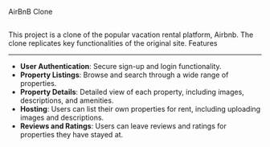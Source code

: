 AirBnB Clone

##

This project is a clone of the popular vacation rental platform, Airbnb. The clone replicates key functionalities of the original site.
 Features

---

- **User Authentication**: Secure sign-up and login functionality.
- **Property Listings**: Browse and search through a wide range of properties.
- **Property Details**: Detailed view of each property, including images, descriptions, and amenities.
- **Hosting**: Users can list their own properties for rent, including uploading images and descriptions.
- **Reviews and Ratings**: Users can leave reviews and ratings for properties they have stayed at.

